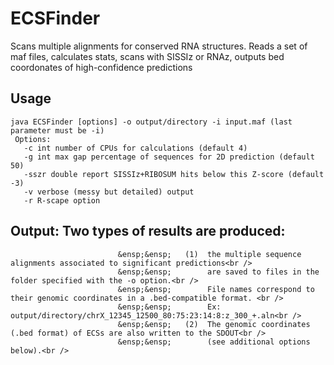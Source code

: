  # ECSFinder

Scans multiple alignments for conserved RNA structures. Reads a set of maf files, calculates stats, scans with SISSIz or RNAz, outputs bed coordonates of high-confidence predictions


## Usage

```
java ECSFinder [options] -o output/directory -i input.maf (last parameter must be -i)
 Options:
   -c int number of CPUs for calculations (default 4)
   -g int max gap percentage of sequences for 2D prediction (default 50)
   -sszr double report SISSIz+RIBOSUM hits below this Z-score (default -3)
   -v verbose (messy but detailed) output
   -r R-scape option

```

 ## Output: Two types of results are produced:<br />
                            &ensp;&ensp;   (1)  the multiple sequence alignments associated to significant predictions<br />
                            &ensp;&ensp;        are saved to files in the folder specified with the -o option.<br />
                            &ensp;&ensp;        File names correspond to their genomic coordinates in a .bed-compatible format. <br />
                            &ensp;&ensp;        Ex: output/directory/chrX_12345_12500_80:75:23:14:8:z_300_+.aln<br />
                            &ensp;&ensp;   (2)  The genomic coordinates (.bed format) of ECSs are also written to the SDOUT<br />
                            &ensp;&ensp;        (see additional options below).<br />
 
 
 
 
